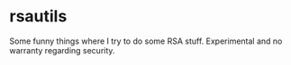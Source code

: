 # rsautils
Some funny things where I try to do some RSA stuff. Experimental and no warranty regarding security.
